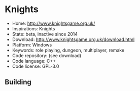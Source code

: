 # Knights

- Home: http://www.knightsgame.org.uk/
- Inspirations: Knights
- State: beta, inactive since 2014
- Download: http://www.knightsgame.org.uk/download.html
- Platform: Windows
- Keywords: role playing, dungeon, multiplayer, remake
- Code repository: (see download)
- Code language: C++
- Code license: GPL-3.0

## Building
